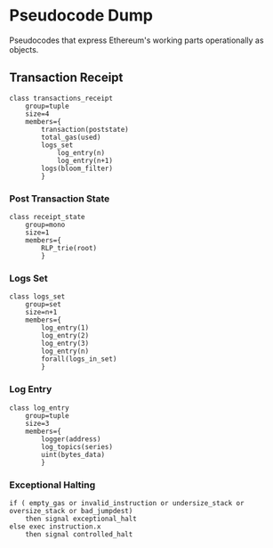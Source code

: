 # Pseudocode Dump

Pseudocodes that express Ethereum's working parts operationally as objects.


## Transaction Receipt
```
class transactions_receipt
	group=tuple
	size=4
	members={
		transaction(poststate) 
		total_gas(used)
		logs_set
			log_entry(n)
			log_entry(n+1)
		logs(bloom_filter)
		}
```

### Post Transaction State
 
```
class receipt_state
	group=mono
	size=1
	members={
		RLP_trie(root)
		}
```

### Logs Set
```
class logs_set
	group=set
	size=n+1
	members={
		log_entry(1)
		log_entry(2)
		log_entry(3)
		log_entry(n)
		forall(logs_in_set)
		}
```

### Log Entry
```
class log_entry
	group=tuple
	size=3
	members={
		logger(address)
		log_topics(series)
		uint(bytes_data)
		}
```

### Exceptional Halting
```
if ( empty_gas or invalid_instruction or undersize_stack or oversize_stack or bad_jumpdest) 
	then signal exceptional_halt
else exec instruction.x 
	then signal controlled_halt

```
